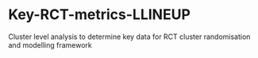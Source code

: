 # Key-RCT-metrics-LLINEUP
Cluster level analysis to determine key data for RCT cluster randomisation and modelling framework
